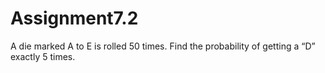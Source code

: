 # Assignment7.2
A die marked A to E is rolled 50 times. Find the probability of getting a “D” exactly 5 times.
